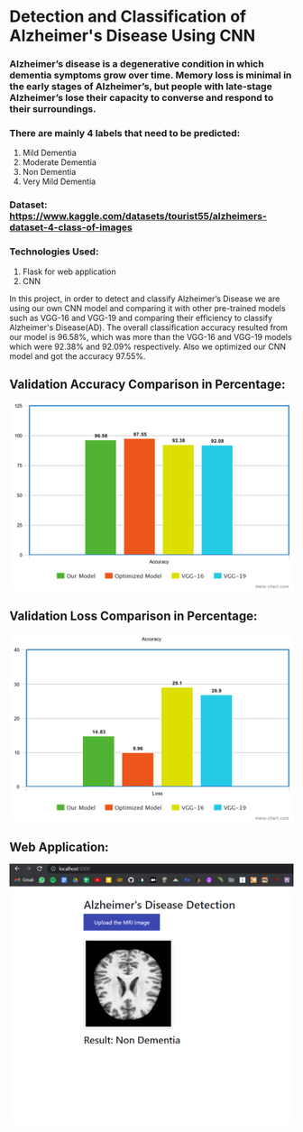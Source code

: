 # Detection and Classification of Alzheimer's Disease Using CNN

### Alzheimer’s disease is a degenerative condition in which dementia symptoms grow over time. Memory loss is minimal in the early stages of Alzheimer’s, but people with late-stage Alzheimer’s lose their capacity to converse and respond to their surroundings.

### There are mainly 4 labels that need to be predicted:
1. Mild Dementia
2. Moderate Dementia
3. Non Dementia
4. Very Mild Dementia

### Dataset: https://www.kaggle.com/datasets/tourist55/alzheimers-dataset-4-class-of-images

### Technologies Used:
1. Flask for web application
2. CNN 

In this project, in order to detect and classify Alzheimer’s Disease we are using our own CNN model and comparing it with other pre-trained models such as VGG-16 and VGG-19 and comparing their efficiency to classify Alzheimer's Disease(AD).
The overall classification accuracy resulted from our model is 96.58%, which was more than the VGG-16 and VGG-19 models which were 92.38% and 92.09% respectively. Also we optimized our CNN model and got the accuracy 97.55%.

## Validation Accuracy Comparison in Percentage:
![](info/validation%20accuracy.png)

## Validation Loss Comparison in Percentage:
![](info/loss.png)

## Web Application:
![](info/webApp.png)

